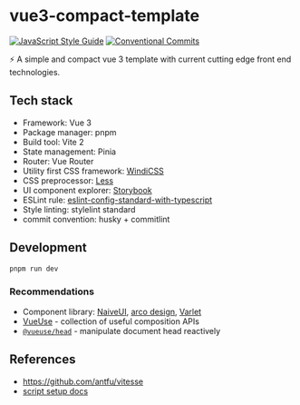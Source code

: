 # vue3-compact-template

[![JavaScript Style Guide](https://img.shields.io/badge/code_style-standard-brightgreen.svg?style=flat-square)](https://standardjs.com)
[![Conventional Commits](https://img.shields.io/badge/Conventional%20Commits-1.0.0-yellow.svg?style=flat-square)](https://conventionalcommits.org)

⚡️ A simple and compact vue 3 template with current cutting edge front end technologies.

## Tech stack

- Framework: Vue 3
- Package manager: pnpm
- Build tool: Vite 2
- State management: Pinia
- Router: Vue Router
- Utility first CSS framework: [WindiCSS](https://windicss.org/)
- CSS preprocessor: [Less](https://lesscss.org/)
- UI component explorer: [Storybook](https://github.com/storybookjs/storybook/)
- ESLint rule: [eslint-config-standard-with-typescript](https://github.com/standard/eslint-config-standard-with-typescript)
- Style linting: stylelint standard
- commit convention: husky + commitlint

## Development

```bash
pnpm run dev
```

### Recommendations

- Component library: [NaiveUI](https://www.naiveui.com/zh-CN/os-theme), [arco design](https://arco.design/), [Varlet](https://github.com/haoziqaq/varlet)
- [VueUse](https://github.com/antfu/vueuse) - collection of useful composition APIs
- [`@vueuse/head`](https://github.com/vueuse/head) - manipulate document head reactively

## References

- https://github.com/antfu/vitesse
- [script setup docs](https://v3.vuejs.org/api/sfc-script-setup.html#sfc-script-setup)
